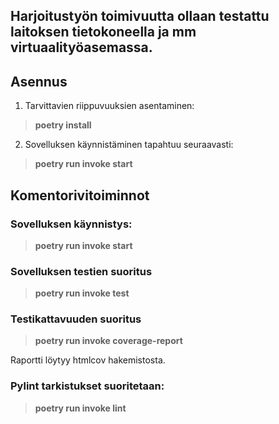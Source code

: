 ## Harjoitustyön toimivuutta ollaan testattu laitoksen tietokoneella ja mm virtuaalityöasemassa. 

## Asennus 

1. Tarvittavien riippuvuuksien asentaminen:
>**poetry install**

2. Sovelluksen käynnistäminen tapahtuu seuraavasti:
>**poetry run invoke start**

## Komentorivitoiminnot

### Sovelluksen käynnistys:
>**poetry run invoke start**

### Sovelluksen testien suoritus
>**poetry run invoke test**

### Testikattavuuden suoritus
> **poetry run invoke coverage-report** 
> 
Raportti löytyy htmlcov hakemistosta.

### Pylint tarkistukset suoritetaan:
> **poetry run invoke lint**

